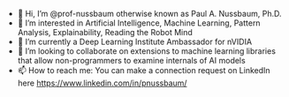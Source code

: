 - 👋 Hi, I’m @prof-nussbaum otherwise known as Paul A. Nussbaum, Ph.D.
- 👀 I’m interested in Artificial Intelligence, Machine Learning, Pattern Analysis, Explainability, Reading the Robot Mind
- 🌱 I’m currently a Deep Learning Institute Ambassador for nVIDIA
- 💞️ I’m looking to collaborate on extensions to machine learning libraries that allow non-programmers to examine internals of AI models
- 📫 How to reach me: You can make a connection request on LinkedIn here   https://www.linkedin.com/in/pnussbaum/

<!---
prof-nussbaum/prof-nussbaum is a ✨ special ✨ repository because its `README.md` (this file) appears on your GitHub profile.
You can click the Preview link to take a look at your changes.
--->
